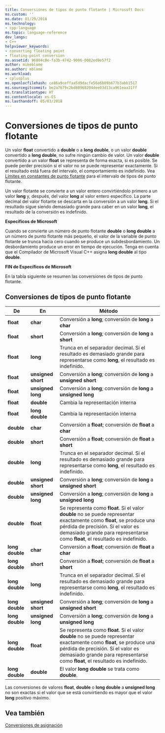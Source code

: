 ```yaml
---
title: Conversiones de tipos de punto flotante | Microsoft Docs
ms.custom: ''
ms.date: 01/29/2018
ms.technology:
- cpp-language
ms.topic: language-reference
dev_langs:
- C++
helpviewer_keywords:
- converting floating point
- floating-point conversion
ms.assetid: 96804c8e-fa3b-4742-9006-0082ed9e57f2
author: mikeblome
ms.author: mblome
ms.workload:
- cplusplus
ms.openlocfilehash: ce86a9ceffaa5d9dacfe56e6b89b677b3abb1517
ms.sourcegitcommit: be2a7679c2bd80968204dee03d13ca961eaa31ff
ms.translationtype: HT
ms.contentlocale: es-ES
ms.lasthandoff: 05/03/2018
---
```

# <a name="conversions-from-floating-point-types"></a>Conversiones de tipos de punto flotante

Un valor **float** convertido a **double** o a **long double**, o un valor **double** convertido a **long double**, no sufre ningún cambio de valor. Un valor **double** convertido a un valor **float** se representa de forma exacta, si es posible. Se puede perder precisión si el valor no se puede representar exactamente. Si el resultado está fuera del intervalo, el comportamiento es indefinido. Vea [Límites en constantes de punto flotante](../c-language/limits-on-floating-point-constants.md) para el intervalo de tipos de punto flotante.

Un valor flotante se convierte a un valor entero convirtiéndolo primero a un valor **long** y, después, del valor **long** al valor entero específico. La parte decimal del valor flotante se descarta en la conversión a un valor **long**. Si el resultado sigue siendo demasiado grande para caber en un valor **long**, el resultado de la conversión es indefinido.

**Específicos de Microsoft**

Cuando se convierte un número de punto flotante **double** o **long double** a un número de punto flotante más pequeño, el valor de la variable de punto flotante se trunca hacia cero cuando se produce un subdesbordamiento. Un desbordamiento produce un error en tiempo de ejecución. Tenga en cuenta que el Compilador de Microsoft Visual C++ asigna **long double** al tipo **double**.

**FIN de Específicos de Microsoft**

En la tabla siguiente se resumen las conversiones de tipos de punto flotante.

## <a name="conversions-from-floating-point-types"></a>Conversiones de tipos de punto flotante

|De|En|Método|
|----------|--------|------------|
|**float**|**char**|Conversión a **long**; conversión de **long** a **char**|
|**float**|**short**|Conversión a **long**; conversión de **long** a **short**|
|**float**|**long**|Trunca en el separador decimal. Si el resultado es demasiado grande para representarse como **long**, el resultado es indefinido.|
|**float**|**unsigned short**|Conversión a **long**; conversión de **long** a **unsigned short**|
|**float**|**unsigned long**|Conversión a **long**; conversión de **long** a **unsigned long**|
|**float**|**double**|Cambia la representación interna|
|**float**|**long double**|Cambia la representación interna|
|**double**|**char**|Conversión a **float**; conversión de **float** a **char**|
|**double**|**short**|Conversión a **float**; conversión de **float** a **short**|
|**double**|**long**|Trunca en el separador decimal. Si el resultado es demasiado grande para representarse como **long**, el resultado es indefinido.|
|**double**|**unsigned short**|Conversión a **long**; conversión de **long** a **unsigned short**|
|**double**|**unsigned long**|Conversión a **long**; conversión de **long** a **unsigned long**|
|**double**|**float**|Se representa como **float**. Si el valor **double** no se puede representar exactamente como **float**, se produce una pérdida de precisión. Si el valor es demasiado grande para representarse como **float**, el resultado es indefinido.|
|**long double**|**char**|Conversión a **float**; conversión de **float** a **char**|
|**long double**|**short**|Conversión a **float**; conversión de **float** a **short**|
|**long double**|**long**|Trunca en el separador decimal. Si el resultado es demasiado grande para representarse como **long**, el resultado es indefinido.|
|**long double**|**unsigned short**|Conversión a **long**; conversión de **long** a **unsigned short**|
|**long double**|**unsigned long**|Conversión a **long**; conversión de **long** a **unsigned long**|
|**long double**|**float**|Se representa como **float**. Si el valor **double** no se puede representar exactamente como **float**, se produce una pérdida de precisión. Si el valor es demasiado grande para representarse como **float**, el resultado es indefinido.|
|**long double**|**double**|El valor **long double** se trata como **double**.|

Las conversiones de valores **float**, **double** o **long double** a **unsigned long** no son exactas si el valor que se está convirtiendo es mayor que el valor **long** positivo máximo.

## <a name="see-also"></a>Vea también

[Conversiones de asignación](../c-language/assignment-conversions.md)  
